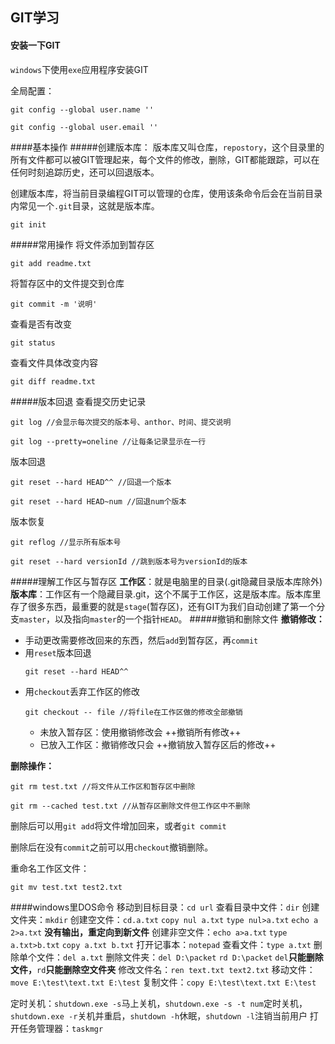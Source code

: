 ## GIT学习
#### 安装一下GIT
`windows`下使用`exe`应用程序安装GIT

全局配置：
```
git config --global user.name ''

git config --global user.email ''
```
####基本操作
#####创建版本库：
版本库又叫仓库，`repostory`，这个目录里的所有文件都可以被GIT管理起来，每个文件的修改，删除，GIT都能跟踪，可以在任何时刻追踪历史，还可以回退版本。

创建版本库，将当前目录编程GIT可以管理的仓库，使用该条命令后会在当前目录内常见一个`.git`目录，这就是版本库。
```
git init
```
#####常用操作
将文件添加到暂存区
```
git add readme.txt
```
将暂存区中的文件提交到仓库
```
git commit -m '说明'
```
查看是否有改变
```
git status
```
查看文件具体改变内容
```
git diff readme.txt
```
#####版本回退
查看提交历史记录
```
git log //会显示每次提交的版本号、anthor、时间、提交说明

git log --pretty=oneline //让每条记录显示在一行
```
版本回退
```
git reset --hard HEAD^^ //回退一个版本

git reset --hard HEAD~num //回退num个版本
```
版本恢复
```
git reflog //显示所有版本号

git reset --hard versionId //跳到版本号为versionId的版本
```
#####理解工作区与暂存区
**工作区**：就是电脑里的目录(.git隐藏目录版本库除外)
**版本库**：工作区有一个隐藏目录.git，这个不属于工作区，这是版本库。版本库里存了很多东西，最重要的就是`stage`(暂存区)，还有GIT为我们自动创建了第一个分支`master`，以及指向`master`的一个指针`HEAD`。
#####撤销和删除文件
**撤销修改：**
-	手动更改需要修改回来的东西，然后`add`到暂存区，再`commit`
-	用`reset`版本回退
	```
	git reset --hard HEAD^^
	```
-	用`checkout`丢弃工作区的修改
	```
	git checkout -- file //将file在工作区做的修改全部撤销
	```
	-	未放入暂存区：使用撤销修改会 ++撤销所有修改++
	-	已放入工作区：撤销修改只会 ++撤销放入暂存区后的修改++

**删除操作：**
```
git rm test.txt //将文件从工作区和暂存区中删除

git rm --cached test.txt //从暂存区删除文件但工作区中不删除
```
删除后可以用`git add`将文件增加回来，或者`git commit`

删除后在没有`commit`之前可以用`checkout`撤销删除。

重命名工作区文件：
```
git mv test.txt test2.txt
```



####windows里DOS命令
移动到目标目录：`cd url`
查看目录中文件：`dir`
创建文件夹：`mkdir`
创建空文件：`cd.a.txt` `copy nul a.txt` `type nul>a.txt` `echo a 2>a.txt`
**没有输出，重定向到新文件**
创建非空文件：`echo a>a.txt` `type a.txt>b.txt` `copy a.txt b.txt`
打开记事本：`notepad`
查看文件：`type a.txt`
删除单个文件：`del a.txt`
删除文件夹：`del D:\packet` `rd D:\packet`
`del`**只能删除文件，**`rd`**只能删除空文件夹**
修改文件名：`ren text.txt text2.txt`
移动文件：`move E:\test\text.txt E:\test`
复制文件：`copy E:\test\text.txt E:\test`

定时关机：`shutdown.exe -s`马上关机，`shutdown.exe -s -t num`定时关机，`shutdown.exe -r`关机并重启，`shutdown -h`休眠，`shutdown -l`注销当前用户
打开任务管理器：`taskmgr`



